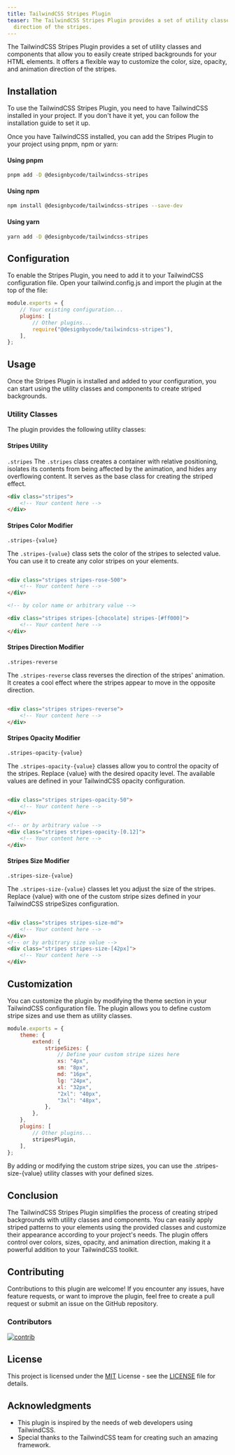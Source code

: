 ```yaml
---
title: TailwindCSS Stripes Plugin
teaser: The TailwindCSS Stripes Plugin provides a set of utility classes and components that allow you to easily create striped backgrounds for your HTML elements. It offers a flexible way to customize the color, size, opacity, and animation
  direction of the stripes.
---
```


The TailwindCSS Stripes Plugin provides a set of utility classes and components that allow you to easily create striped backgrounds for your HTML elements. It offers a flexible way to customize the color, size, opacity, and animation
direction of the stripes.

<div class="flex items-center p-6 rounded-lg bg-primary-50 dark:bg-gray-900 border-2 border-primary-500 shadow-lg grid gap-6 grid-cols-3 shadow-primary-500/40">
<div class="aspect-square bg-gray-900 rounded-lg stripes stripes-primary-500 border border-primary-500"></div>
<div class="aspect-square bg-gray-900 rounded-lg stripes stripes-secondary-500 stripes-reverse border border-secondary-500"></div>
<div class="aspect-square bg-gray-900 rounded-lg stripes stripes-tri-500 stripes-size-[100px] rotate-90 border-[10px] border-tri-500"></div>
</div>

## Installation

To use the TailwindCSS Stripes Plugin, you need to have TailwindCSS installed in your project. If you don't have it yet, you can follow the installation guide to set it up.

Once you have TailwindCSS installed, you can add the Stripes Plugin to your project using pnpm, npm or yarn:

#### Using pnpm

```bash
pnpm add -D @designbycode/tailwindcss-stripes
```

#### Using npm

```bash
npm install @designbycode/tailwindcss-stripes --save-dev
```

#### Using yarn

```bash
yarn add -D @designbycode/tailwindcss-stripes
```

## Configuration

To enable the Stripes Plugin, you need to add it to your TailwindCSS configuration file. Open your tailwind.config.js and import the plugin at the top of the file:

```javascript
module.exports = {
    // Your existing configuration...
    plugins: [
        // Other plugins...
        require("@designbycode/tailwindcss-stripes"),
    ],
};
```

## Usage

Once the Stripes Plugin is installed and added to your configuration, you can start using the utility classes and components to create striped backgrounds.

### Utility Classes

The plugin provides the following utility classes:

#### Stripes Utility

```.stripes```
The ```.stripes``` class creates a container with relative positioning, isolates its contents from being affected by the animation, and hides any overflowing content. It serves as the base class for creating the striped effect.

<div class="flex mb-6 items-center p-6 rounded-lg bg-primary-50 dark:bg-gray-900 border-2 border-primary-500 shadow-lg grid gap-6 grid-cols-3 shadow-primary-500/40">
<div class="stripes aspect-square"></div>
<div class="stripes aspect-square"></div>
<div class="stripes aspect-square"></div>
</div>


```html
<div class="stripes">
    <!-- Your content here -->
</div>
```

#### Stripes Color Modifier

```.stripes-{value}```

The ```.stripes-{value}``` class sets the color of the stripes to selected value. You can use it to create any color stripes on your elements.

```html

<div class="stripes stripes-rose-500">
    <!-- Your content here -->
</div>

<!-- by color name or arbitrary value -->

<div class="stripes stripes-[chocolate] stripes-[#ff000]">
    <!-- Your content here -->
</div>
```

#### Stripes Direction Modifier

```.stripes-reverse```

The ```.stripes-reverse``` class reverses the direction of the stripes' animation. It creates a cool effect where the stripes appear to move in the opposite direction.

```html

<div class="stripes stripes-reverse">
    <!-- Your content here -->
</div>
```

#### Stripes Opacity Modifier

```.stripes-opacity-{value}```

The ```.stripes-opacity-{value}``` classes allow you to control the opacity of the stripes. Replace {value} with the desired opacity level. The available values are defined in your TailwindCSS opacity configuration.

```html

<div class="stripes stripes-opacity-50">
    <!-- Your content here -->
</div>

<!-- or by arbitrary value -->
<div class="stripes stripes-opacity-[0.12]">
    <!-- Your content here -->
</div>
```

#### Stripes Size Modifier

```.stripes-size-{value}```

The ```.stripes-size-{value}``` classes let you adjust the size of the stripes. Replace {value} with one of the custom stripe sizes defined in your TailwindCSS stripeSizes configuration.

```html

<div class="stripes stripes-size-md">
    <!-- Your content here -->
</div>
<!-- or by arbitrary size value -->
<div class="stripes stripes-size-[42px]">
    <!-- Your content here -->
</div>
```

## Customization

You can customize the plugin by modifying the theme section in your TailwindCSS configuration file. The plugin allows you to define custom stripe sizes and use them as utility classes.

```javascript
module.exports = {
    theme: {
        extend: {
            stripeSizes: {
                // Define your custom stripe sizes here
                xs: "4px",
                sm: "8px",
                md: "16px",
                lg: "24px",
                xl: "32px",
                "2xl": "40px",
                "3xl": "48px",
            },
        },
    },
    plugins: [
        // Other plugins...
        stripesPlugin,
    ],
};

```

By adding or modifying the custom stripe sizes, you can use the .stripes-size-{value} utility classes with your defined sizes.

## Conclusion

The TailwindCSS Stripes Plugin simplifies the process of creating striped backgrounds with utility classes and components. You can easily apply striped patterns to your elements using the provided classes and customize their appearance
according to your project's needs. The plugin offers control over colors, sizes, opacity, and animation direction, making it a powerful addition to your TailwindCSS toolkit.

## Contributing

Contributions to this plugin are welcome! If you encounter any issues, have feature requests, or want to improve the plugin, feel free to create a pull request or submit an issue on the GitHub repository.

### Contributors

<a target="_blank" href="https://github.com/DesignByCode/tailwindcss-text-shadow/graphs/contributors">
  <img src="https://contrib.rocks/image?repo=DesignByCode/tailwindcss-text-shadow" alt="contrib" />
</a>


## License

This project is licensed under the [MIT](LICENCE) License - see the [LICENSE](LICENCE) file for details.

## Acknowledgments

- This plugin is inspired by the needs of web developers using TailwindCSS.
- Special thanks to the TailwindCSS team for creating such an amazing framework.



